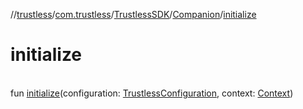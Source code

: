 //[trustless](../../../../index.md)/[com.trustless](../../index.md)/[TrustlessSDK](../index.md)/[Companion](index.md)/[initialize](initialize.md)

# initialize

\
fun [initialize](initialize.md)(configuration: [TrustlessConfiguration](../../../com.trustless.requests.utils/-trustless-configuration/index.md), context: [Context](https://developer.android.com/reference/kotlin/android/content/Context.html))
